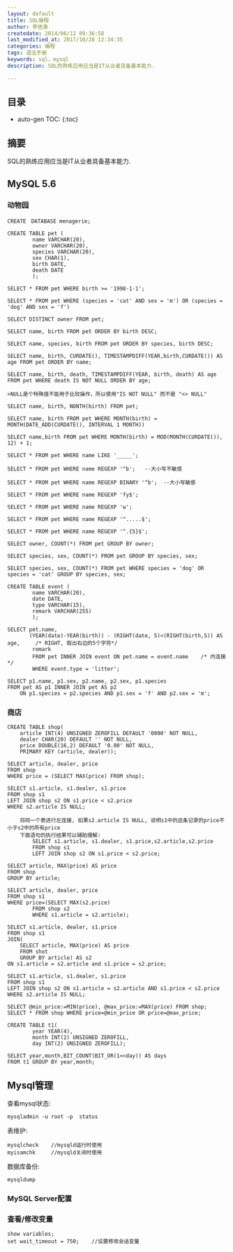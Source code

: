 ```yaml
---
layout: default
title: SQL编程
author: 李佶澳
createdate: 2014/06/12 09:36:58
last_modified_at: 2017/10/28 12:34:35
categories: 编程
tags: 语法手册
keywords: sql，mysql
description: SQL的熟练应用应当是IT从业者具备基本能力.

---
```


## 目录
* auto-gen TOC:
{:toc}

## 摘要

SQL的熟练应用应当是IT从业者具备基本能力.

## MySQL 5.6

### 动物园

	CREATE　DATABASE menagerie;

	CREATE TABLE pet (
			name VARCHAR(20),
			owner VARCHAR(20),
			species VARCHAR(20),
			sex CHAR(1),
			birth DATE,
			death DATE
			);

	SELECT * FROM pet WHERE birth >= '1998-1-1';

	SELECT * FROM pet WHERE (species = 'cat' AND sex = 'm') OR (species = 'dog' AND sex = 'f')

	SELECT DISTINCT owner FROM pet;

	SELECT name, birth FROM pet ORDER BY birth DESC;

	SELECT name, species, birth FROM pet ORDER BY species, birth DESC;

	SELECT name, birth, CURDATE(), TIMESTAMPDIFF(YEAR,birth,CURDATE()) AS age FROM pet ORDER BY name;

	SELECT name, birth, death, TIMESTAMPDIFF(YEAR, birth, death) AS age FROM pet WHERE death IS NOT NULL ORDER BY age;

	>NULL是个特殊值不能用于比较操作，所以使用"IS NOT NULL" 而不是 "<> NULL"

	SELECT name, birth, NONTH(birth) FROM pet;

	SELECT name, birth FROM pet WHERE MONTH(birth) = MONTH(DATE_ADD(CURDATE(), INTERVAL 1 MONTH))

	SELECT name,birth FROM pet WHERE MONTH(birth) = MOD(MONTH(CURDATE()), 12) + 1;

	SELECT * FROM pet WHERE name LIKE '_____';

	SELECT * FROM pet WHERE name REGEXP '^b';   --大小写不敏感

	SELECT * FROM pet WHERE name REGEXP BINARY '^b';  --大小写敏感

	SELECT * FROM pet WHERE name REGEXP 'fy$';

	SELECT * FROM pet WHERE name REGEXP 'w';

	SELECT * FROM pet WHERE name REGEXP '^.....$';

	SELECT * FROM pet WHERE name REGEXP '^.{5}$';

	SELECT owner, COUNT(*) FROM pet GROUP BY owner;

	SELECT species, sex, COUNT(*) FROM pet GROUP BY species, sex;

	SELECT species, sex, COUNT(*) FROM pet WHERE species = 'dog' OR species = 'cat' GROUP BY species, sex;

	CREATE TABLE event (
			name VARCHAR(20),
			date DATE,
			type VARCHAR(15),
			remark VARCHAR(255)
			);

	SELECT pet.name, 
		   (YEAR(date)-YEAR(birth)) - (RIGHT(date, 5)<(RIGHT(birth,5)) AS age,     /* RIGHT, 取出右边的5个字符*/ 
			remark
			FROM pet INNER JOIN event ON pet.name = event.name    /* 内连接 */
			WHERE event.type = 'litter';

	SELECT p1.name, p1.sex, p2.name, p2.sex, p1.species
	FROM pet AS p1 INNER JOIN pet AS p2
		ON p1.species = p2.species AND p1.sex = 'f' AND p2.sex = 'm';


### 商店
	
	CREATE TABLE shop(
		article INT(4) UNSIGNED ZEROFILL DEFAULT '0000' NOT NULL,
		dealer CHAR(20) DEFAULT '' NOT NULL,
		price DOUBLE(16,2) DEFAULT '0.00' NOT NULL,
		PRIMARY KEY (article, dealer));

	SELECT article, dealer, price 
	FROM shop
	WHERE price = (SELECT MAX(price) FROM shop);

	SELECT s1.article, s1.dealer, s1.price
	FROM shop s1
	LEFT JOIN shop s2 ON s1.price < s2.price    
	WHERE s2.article IS NULL;         

		将同一个表进行左连接, 如果s2.article IS NULL, 说明s1中的这条记录的price不小于s2中的所有price
		下面语句的执行结果可以辅助理解:
			SELECT s1.article, s1.dealer, s1.price,s2.article,s2.price
			FROM shop s1
			LEFT JOIN shop s2 ON s1.price < s2.price;
	
	SELECT article, MAX(price) AS price 
	FROM shop
	GROUP BY article;

	SELECT article, dealer, price
	FROM shop s1
	WHERE price=(SELECT MAX(s2.price)
			FROM shop s2
			WHERE s1.article = s2.article);

	SELECT s1.article, dealer, s1.price
	FROM shop s1
	JOIN(
		SELECT article, MAX(price) AS price
		FROM shot
		GROUP BY article) AS s2
	ON s1.article = s2.article and s1.price = s2.price;

	SELECT s1.article, s1.dealer, s1.price
	FROM shop s1
	LEFT JOIN shop s2 ON s1.article = s2.article AND s1.price < s2.price
	WHERE s2.article IS NULL;

	SELECT @min_price:=MIN(price), @max_price:=MAX(price) FROM shop;
	SELECT * FROM shop WHERE price=@min_price OR price=@max_price;

	CREATE TABLE t1(
			year YEAR(4),
			month INT(2) UNSIGNED ZEROFILL,
			day INT(2) UNSIGNED ZEROFILL);

	SELECT year,month,BIT_COUNT(BIT_OR(1<<day)) AS days 
	FROM t1 GROUP BY year,month;

## Mysql管理

查看mysql状态:

	mysqladmin -u root -p  status

表维护:

	mysqlcheck    //mysqld运行时使用
	myisamchk     //mysqld关闭时使用

数据库备份:

	mysqldump

### MySQL Server配置

### 查看/修改变量

	show variables;
	set wait_timeout = 750;    //设置修改会话变量
